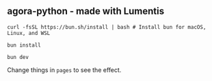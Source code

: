 ## agora-python - made with Lumentis

`curl -fsSL https://bun.sh/install | bash # Install bun for macOS, Linux, and WSL`

`bun install`

`bun dev`

Change things in `pages` to see the effect.
